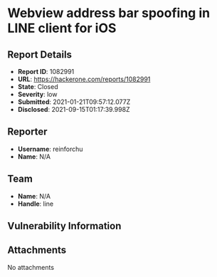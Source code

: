 # Webview address bar spoofing in LINE client for iOS

## Report Details
- **Report ID**: 1082991
- **URL**: https://hackerone.com/reports/1082991
- **State**: Closed
- **Severity**: low
- **Submitted**: 2021-01-21T09:57:12.077Z
- **Disclosed**: 2021-09-15T01:17:39.998Z

## Reporter
- **Username**: reinforchu
- **Name**: N/A

## Team
- **Name**: N/A
- **Handle**: line

## Vulnerability Information


## Attachments
No attachments

